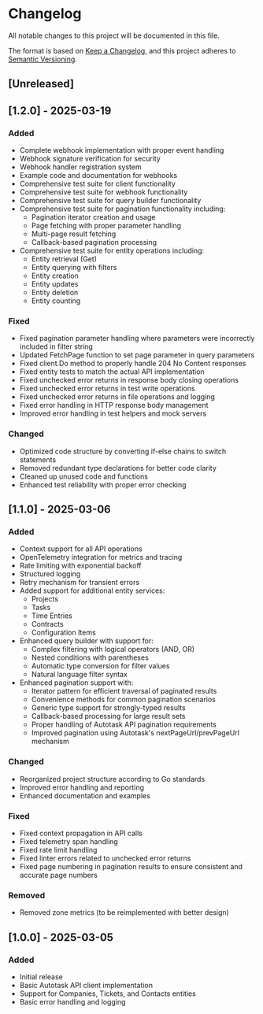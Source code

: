 # Changelog

All notable changes to this project will be documented in this file.

The format is based on [Keep a Changelog](https://keepachangelog.com/en/1.0.0/),
and this project adheres to [Semantic Versioning](https://semver.org/spec/v2.0.0.html).

## [Unreleased]

## [1.2.0] - 2025-03-19

### Added
- Complete webhook implementation with proper event handling
- Webhook signature verification for security
- Webhook handler registration system
- Example code and documentation for webhooks
- Comprehensive test suite for client functionality
- Comprehensive test suite for webhook functionality
- Comprehensive test suite for query builder functionality
- Comprehensive test suite for pagination functionality including:
  - Pagination iterator creation and usage
  - Page fetching with proper parameter handling
  - Multi-page result fetching
  - Callback-based pagination processing
- Comprehensive test suite for entity operations including:
  - Entity retrieval (Get)
  - Entity querying with filters
  - Entity creation
  - Entity updates
  - Entity deletion
  - Entity counting

### Fixed
- Fixed pagination parameter handling where parameters were incorrectly included in filter string
- Updated FetchPage function to set page parameter in query parameters
- Fixed client.Do method to properly handle 204 No Content responses
- Fixed entity tests to match the actual API implementation
- Fixed unchecked error returns in response body closing operations
- Fixed unchecked error returns in test write operations
- Fixed unchecked error returns in file operations and logging
- Fixed error handling in HTTP response body management
- Improved error handling in test helpers and mock servers

### Changed
- Optimized code structure by converting if-else chains to switch statements
- Removed redundant type declarations for better code clarity
- Cleaned up unused code and functions
- Enhanced test reliability with proper error checking

## [1.1.0] - 2025-03-06

### Added
- Context support for all API operations
- OpenTelemetry integration for metrics and tracing
- Rate limiting with exponential backoff
- Structured logging
- Retry mechanism for transient errors
- Added support for additional entity services:
  - Projects
  - Tasks
  - Time Entries
  - Contracts
  - Configuration Items
- Enhanced query builder with support for:
  - Complex filtering with logical operators (AND, OR)
  - Nested conditions with parentheses
  - Automatic type conversion for filter values
  - Natural language filter syntax
- Enhanced pagination support with:
  - Iterator pattern for efficient traversal of paginated results
  - Convenience methods for common pagination scenarios
  - Generic type support for strongly-typed results
  - Callback-based processing for large result sets
  - Proper handling of Autotask API pagination requirements
  - Improved pagination using Autotask's nextPageUrl/prevPageUrl mechanism

### Changed
- Reorganized project structure according to Go standards
- Improved error handling and reporting
- Enhanced documentation and examples

### Fixed
- Fixed context propagation in API calls
- Fixed telemetry span handling
- Fixed rate limit handling
- Fixed linter errors related to unchecked error returns
- Fixed page numbering in pagination results to ensure consistent and accurate page numbers

### Removed
- Removed zone metrics (to be reimplemented with better design)

## [1.0.0] - 2025-03-05

### Added
- Initial release
- Basic Autotask API client implementation
- Support for Companies, Tickets, and Contacts entities
- Basic error handling and logging 